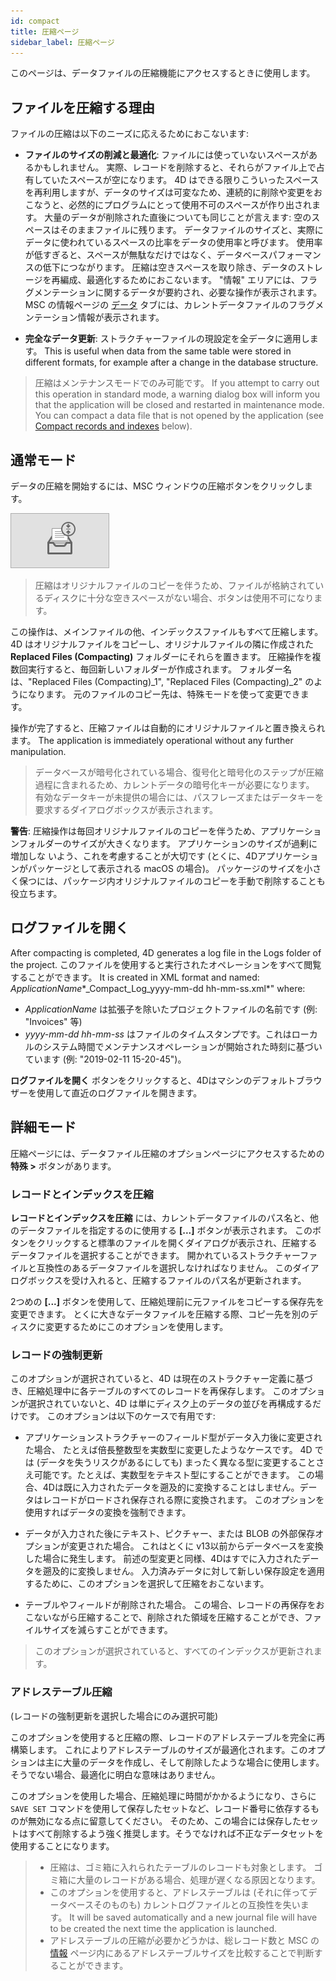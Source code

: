 ```yaml
---
id: compact
title: 圧縮ページ
sidebar_label: 圧縮ページ
---
```


このページは、データファイルの圧縮機能にアクセスするときに使用します。

## ファイルを圧縮する理由

ファイルの圧縮は以下のニーズに応えるためにおこないます:

- **ファイルのサイズの削減と最適化**: ファイルには使っていないスペースがあるかもしれません。 実際、レコードを削除すると、それらがファイル上で占有していたスペースが空になります。 4D はできる限りこういったスペースを再利用しますが、データのサイズは可変なため、連続的に削除や変更をおこなうと、必然的にプログラムにとって使用不可のスペースが作り出されます。 大量のデータが削除された直後についても同じことが言えます: 空のスペースはそのままファイルに残ります。 データファイルのサイズと、実際にデータに使われているスペースの比率をデータの使用率と呼びます。 使用率が低すぎると、スペースが無駄なだけではなく、データベースパフォーマンスの低下につながります。 圧縮は空きスペースを取り除き、データのストレージを再編成、最適化するためにおこないます。 "情報" エリアには、フラグメンテーションに関するデータが要約され、必要な操作が表示されます。 MSC の情報ページの [データ](information.md#データ) タブには、カレントデータファイルのフラグメンテーション情報が表示されます。

- **完全なデータ更新**: ストラクチャーファイルの現設定を全データに適用します。 This is useful when data from the same table were stored in different formats, for example after a change in the database structure.
> 圧縮はメンテナンスモードでのみ可能です。 If you attempt to carry out this operation in standard mode, a warning dialog box will inform you that the application will be closed and restarted in maintenance mode. You can compact a data file that is not opened by the application (see [Compact records and indexes](#compact-records-and-indexes) below).

## 通常モード

データの圧縮を開始するには、MSC ウィンドウの圧縮ボタンをクリックします。

![](assets/en/MSC/MSC_compact.png)
> 圧縮はオリジナルファイルのコピーを伴うため、ファイルが格納されているディスクに十分な空きスペースがない場合、ボタンは使用不可になります。

この操作は、メインファイルの他、インデックスファイルもすべて圧縮します。 4D はオリジナルファイルをコピーし、オリジナルファイルの隣に作成された **Replaced Files (Compacting)** フォルダーにそれらを置きます。 圧縮操作を複数回実行すると、毎回新しいフォルダーが作成されます。 フォルダー名は、"Replaced Files (Compacting)_1", "Replaced Files (Compacting)_2" のようになります。 元のファイルのコピー先は、特殊モードを使って変更できます。

操作が完了すると、圧縮ファイルは自動的にオリジナルファイルと置き換えられます。 The application is immediately operational without any further manipulation.
> データベースが暗号化されている場合、復号化と暗号化のステップが圧縮過程に含まれるため、カレントデータの暗号化キーが必要になります。 有効なデータキーが未提供の場合には、パスフレーズまたはデータキーを要求するダイアログボックスが表示されます。

**警告**: 圧縮操作は毎回オリジナルファイルのコピーを伴うため、アプリケーションフォルダーのサイズが大きくなります。 アプリケーションのサイズが過剰に増加しな いよう、これを考慮することが大切です (とくに、4Dアプリケーションがパッケージとして表示される macOS の場合)。 パッケージのサイズを小さく保つには、パッケージ内オリジナルファイルのコピーを手動で削除することも役立ちます。

## ログファイルを開く

After compacting is completed, 4D generates a log file in the Logs folder of the project. このファイルを使用すると実行されたオペレーションをすべて閲覧することができます。 It is created in XML format and named:  *ApplicationName**_Compact_Log_yyyy-mm-dd hh-mm-ss.xml*" where:

- *ApplicationName* は拡張子を除いたプロジェクトファイルの名前です (例: "Invoices" 等)
- *yyyy-mm-dd hh-mm-ss* はファイルのタイムスタンプです。これはローカルのシステム時間でメンテナンスオペレーションが開始された時刻に基づいています (例: "2019-02-11 15-20-45")。

**ログファイルを開く** ボタンをクリックすると、4Dはマシンのデフォルトブラウザーを使用して直近のログファイルを開きます。


## 詳細モード

圧縮ページには、データファイル圧縮のオプションページにアクセスするための **特殊 >** ボタンがあります。

### レコードとインデックスを圧縮

**レコードとインデックスを圧縮** には、カレントデータファイルのパス名と、他のデータファイルを指定するのに使用する **[...]** ボタンが表示されます。 このボタンをクリックすると標準のファイルを開くダイアログが表示され、圧縮するデータファイルを選択することができます。 開かれているストラクチャーファイルと互換性のあるデータファイルを選択しなければなりません。 このダイアログボックスを受け入れると、圧縮するファイルのパス名が更新されます。

2つめの **[...]** ボタンを使用して、圧縮処理前に元ファイルをコピーする保存先を変更できます。 とくに大きなデータファイルを圧縮する際、コピー先を別のディスクに変更するためにこのオプションを使用します。

### レコードの強制更新

このオプションが選択されていると、4D は現在のストラクチャー定義に基づき、圧縮処理中に各テーブルのすべてのレコードを再保存します。 このオプションが選択されていないと、4D は単にディスク上のデータの並びを再構成するだけです。 このオプションは以下のケースで有用です:

- アプリケーションストラクチャーのフィールド型がデータ入力後に変更された場合、 たとえば倍長整数型を実数型に変更したようなケースです。 4D では (データを失うリスクがあるにしても) まったく異なる型に変更することさえ可能です。たとえば、実数型をテキスト型にすることができます。 この場合、4Dは既に入力されたデータを遡及的に変換することはしません。データはレコードがロードされ保存される際に変換されます。 このオプションを使用すればデータの変換を強制できます。

- データが入力された後にテキスト、ピクチャー、または BLOB の外部保存オプションが変更された場合。 これはとくに v13以前からデータベースを変換した場合に発生します。 前述の型変更と同様、4Dはすでに入力されたデータを遡及的に変換しません。 入力済みデータに対して新しい保存設定を適用するために、このオプションを選択して圧縮をおこないます。

- テーブルやフィールドが削除された場合。 この場合、レコードの再保存をおこないながら圧縮することで、削除された領域を圧縮することができ、ファイルサイズを減らすことができます。
> このオプションが選択されていると、すべてのインデックスが更新されます。

### アドレステーブル圧縮
(レコードの強制更新を選択した場合にのみ選択可能)

このオプションを使用すると圧縮の際、レコードのアドレステーブルを完全に再構築します。 これによりアドレステーブルのサイズが最適化されます。このオプションは主に大量のデータを作成し、そして削除したような場合に使用します。 そうでない場合、最適化に明白な意味はありません。

このオプションを使用した場合、圧縮処理に時間がかかるようになり、さらに `SAVE SET` コマンドを使用して保存したセットなど、レコード番号に依存するものが無効になる点に留意してください。 そのため、この場合には保存したセットはすべて削除するよう強く推奨します。そうでなければ不正なデータセットを使用することになります。
> - 圧縮は、ゴミ箱に入れられたテーブルのレコードも対象とします。 ゴミ箱に大量のレコードがある場合、処理が遅くなる原因となります。
> - このオプションを使用すると、アドレステーブルは (それに伴ってデータベースそのものも) カレントログファイルとの互換性を失います。 It will be saved automatically and a new journal file will have to be created the next time the application is launched.
> - アドレステーブルの圧縮が必要かどうかは、総レコード数と MSC の [情報](information.md) ページ内にあるアドレステーブルサイズを比較することで判断することができます。
